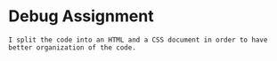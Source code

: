 # Debug Assignment
```
I split the code into an HTML and a CSS document in order to have better organization of the code.
```
